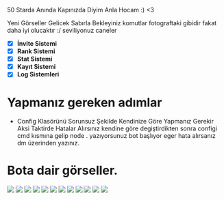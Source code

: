 50 Starda Anında Kapınızda Diyim Anla Hocam :) <3

Yeni Görseller Gelicek Sabırla Bekleyiniz komutlar fotograftaki gibidir fakat daha iyi olucaktır :/ seviliyonuz caneler 

- [x] **İnvite Sistemi**
- [x] **Rank Sistemi**
- [x] **Stat Sistemi**
- [x] **Kayıt Sistemi**
- [x] **Log Sistemleri**

# Yapmanız gereken adımlar

- Config Klasörünü Sorunsuz Şekilde Kendinize Göre Yapmanız Gerekir Aksi Taktirde Hatalar Alırsınız kendine göre degiştirdikten sonra configi cmd kısmına gelip node . yazıyorsunuz bot başlıyor eger hata alırsanız dm üzerinden yazınız.


# Bota dair görseller.
<img  src="https://cdn.discordapp.com/attachments/1097553839613288519/1103742312955248702/image.png">
<img  src="https://cdn.discordapp.com/attachments/1101241787655409664/1103756704673443910/image.png">
<img  src="https://cdn.discordapp.com/attachments/1101241787655409664/1103757413221404792/image.png">
<img  src="https://cdn.discordapp.com/attachments/1101241787655409664/1103758085488660561/image.png">
<img  src="https://media.discordapp.net/attachments/1101229620419887264/1101247768711921734/image.png?width=402&height=154">
<img  src="https://media.discordapp.net/attachments/1096527059355967609/1096834530045874306/image.png?width=396&height=231">
<img  src="https://media.discordapp.net/attachments/1096527059355967609/1096834753505808485/image.png?width=259&height=207">
<img  src="https://media.discordapp.net/attachments/1096527059355967609/1096835531553390673/image.png?width=398&height=240">
<img  src="https://media.discordapp.net/attachments/1093434536530018406/1097260496543031366/image.png?width=391&height=208">
<img  src="https://media.discordapp.net/attachments/1093434536530018406/1097237352423899217/877e2bb7-29ba-4f27-8a30-9cf9898278e7.png?width=387&height=255">
<img  src="https://media.discordapp.net/attachments/1097989540347658291/1101248438689091694/image.png?width=394&height=217">
<img  src="https://media.discordapp.net/attachments/1097989540347658291/1100844549816987658/image.png?width=256&height=72">



